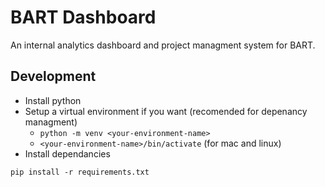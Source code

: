 # BART Dashboard

An internal analytics dashboard and project managment system for BART.

## Development
* Install python
* Setup a virtual environment if you want (recomended for depenancy managment)
    * `python -m venv <your-environment-name>`
    * `<your-environment-name>/bin/activate` (for mac and linux)
* Install dependancies
```
pip install -r requirements.txt
```


